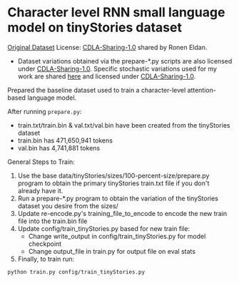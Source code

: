 # Character level RNN small language model on tinyStories dataset 

[Original Dataset](https://huggingface.co/datasets/roneneldan/TinyStories) License: [CDLA-Sharing-1.0](https://spdx.org/licenses/CDLA-Sharing-1.0.html) shared by Ronen Eldan.
- Dataset variations obtained via the prepare-*.py scripts are also licensed under [CDLA-Sharing-1.0](https://spdx.org/licenses/CDLA-Sharing-1.0.html). Specific stochastic variations used for my work are shared [here](https://drive.google.com/drive/folders/1gJi6v5nH314OkCwN8xj4oaCpGfy95GvS?usp=drive_link) and licensed under [CDLA-Sharing-1.0](https://spdx.org/licenses/CDLA-Sharing-1.0.html).

Prepared the baseline dataset used to train a character-level attention-based language model.

After running `prepare.py`:
- train.txt/train.bin & val.txt/val.bin have been created from the tinyStories dataset
- train.bin has 471,650,941 tokens
- val.bin has 4,741,881 tokens

General Steps to Train:
1. Use the base data/tinyStories/sizes/100-percent-size/prepare.py program to obtain the primary tinyStories train.txt file if you don't already have it.
2. Run a prepare-*.py program to obtain the variation of the tinyStories dataset you desire from the sizes/
3. Update re-encode.py's training_file_to_encode to encode the new train file into the train.bin file
4. Update config/train_tinyStories.py based for new train file:
    - Change write_output in config/train_tinyStories.py for model checkpoint
    - Change output_file in train.py for output file on eval stats
5. Finally, to train run:
```sh
python train.py config/train_tinyStories.py
```
